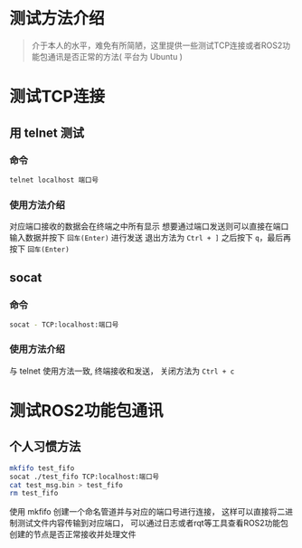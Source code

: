 # 测试方法介绍
> 介于本人的水平，难免有所简陋，这里提供一些测试TCP连接或者ROS2功能包通讯是否正常的方法( 平台为 Ubuntu )

# 测试TCP连接
## 用 telnet 测试
### 命令
``` bash
telnet localhost 端口号
```
### 使用方法介绍
对应端口接收的数据会在终端之中所有显示
想要通过端口发送则可以直接在端口输入数据并按下 `回车(Enter)` 进行发送
退出方法为 `Ctrl + ]` 之后按下 `q`，最后再按下 `回车(Enter)`

## socat
### 命令
``` bash
socat - TCP:localhost:端口号
```
### 使用方法介绍
与 telnet 使用方法一致, 终端接收和发送，
关闭方法为 `Ctrl + c`

# 测试ROS2功能包通讯
## 个人习惯方法
``` bash
mkfifo test_fifo
socat ./test_fifo TCP:localhost:端口号
cat test_msg.bin > test_fifo
rm test_fifo
```
使用 mkfifo 创建一个命名管道并与对应的端口号进行连接，
这样可以直接将二进制测试文件内容传输到对应端口，
可以通过日志或者rqt等工具查看ROS2功能包创建的节点是否正常接收并处理文件
